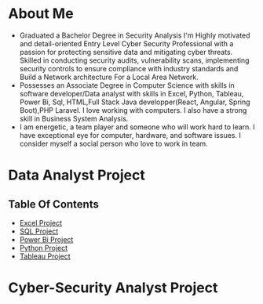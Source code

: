 # About Me
- Graduated a Bachelor Degree in Security Analysis I'm Highly motivated and detail-oriented Entry Level Cyber Security Professional with a passion for protecting  sensitive data and mitigating cyber threats. Skilled in conducting security audits, vulnerability scans,  implementing security controls to ensure compliance with industry standards and Build a Network architecture For a Local Area Network.
- Possesses an Associate Degree in Computer Science with skills in software developer/Data analyst with skills in Excel, Python, Tableau, Power Bi, Sql, HTML,Full Stack Java developper(React, Angular, Spring Boot),PHP Laravel. I love working with computers. I also have a strong skill in Business System Analysis.
- I am energetic, a team player and someone who will work hard to learn. I have exceptional eye for computer, hardware, and software issues. I consider myself a social person who love to work in team.

# Data Analyst Project
## Table Of Contents
- [Excel Project](#Excel_Project)
- [SQL Project](#Sql_Project)
- [Power Bi Project](#PowerBi_Project)
- [Python Project](#Python_Project)
- [Tableau Project](#Tableau_Project)

# Cyber-Security Analyst Project


